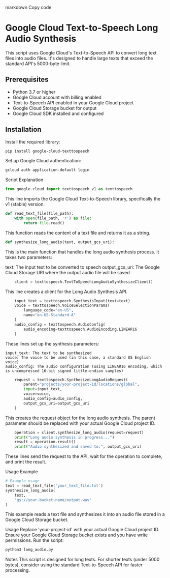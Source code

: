 
markdown
Copy code
# Google Cloud Text-to-Speech Long Audio Synthesis

This script uses Google Cloud's Text-to-Speech API to convert long text files into audio files. It's designed to handle large texts that exceed the standard API's 5000-byte limit.

## Prerequisites

- Python 3.7 or higher
- Google Cloud account with billing enabled
- Text-to-Speech API enabled in your Google Cloud project
- Google Cloud Storage bucket for output
- Google Cloud SDK installed and configured

## Installation

Install the required library:

```bash
pip install google-cloud-texttospeech
```
Set up Google Cloud authentication:
```bash
gcloud auth application-default login
```
Script Explanation
```python
from google.cloud import texttospeech_v1 as texttospeech
```
This line imports the Google Cloud Text-to-Speech library, specifically the v1 (stable) version.

```python
def read_text_file(file_path):
    with open(file_path, 'r') as file:
        return file.read()
```
This function reads the content of a text file and returns it as a string.

```python
def synthesize_long_audio(text, output_gcs_uri):
```
This is the main function that handles the long audio synthesis process. It takes two parameters:

text: The input text to be converted to speech
output_gcs_uri: The Google Cloud Storage URI where the output audio file will be saved
```python
    client = texttospeech.TextToSpeechLongAudioSynthesizeClient()
```
This line creates a client for the Long Audio Synthesis API.

```python
    input_text = texttospeech.SynthesisInput(text=text)
    voice = texttospeech.VoiceSelectionParams(
        language_code="en-US",
        name="en-US-Standard-A"
    )
    audio_config = texttospeech.AudioConfig(
        audio_encoding=texttospeech.AudioEncoding.LINEAR16
    )
```
These lines set up the synthesis parameters:
```
input_text: The text to be synthesized
voice: The voice to be used (in this case, a standard US English voice)
audio_config: The audio configuration (using LINEAR16 encoding, which is uncompressed 16-bit signed little-endian samples)
```
```python
    request = texttospeech.SynthesizeLongAudioRequest(
        parent="projects/your-project-id/locations/global",
        input=input_text,
        voice=voice,
        audio_config=audio_config,
        output_gcs_uri=output_gcs_uri
    )
```
This creates the request object for the long audio synthesis. The parent parameter should be replaced with your actual Google Cloud project ID.

```python
    operation = client.synthesize_long_audio(request=request)
    print("Long audio synthesis in progress...")
    result = operation.result()
    print("Audio synthesized and saved to:", output_gcs_uri)
```
These lines send the request to the API, wait for the operation to complete, and print the result.

Usage Example
```python
# Example usage
text = read_text_file('your_text_file.txt')
synthesize_long_audio(
    text,
    'gs://your-bucket-name/output.wav'
)
```
This example reads a text file and synthesizes it into an audio file stored in a Google Cloud Storage bucket.

Usage
Replace 'your-project-id' with your actual Google Cloud project ID.
Ensure your Google Cloud Storage bucket exists and you have write permissions.
Run the script:
```bash
python3 long_audio.py
```
Notes
This script is designed for long texts. For shorter texts (under 5000 bytes), consider using the standard Text-to-Speech API for faster processing.
